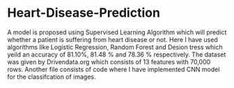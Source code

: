 # Heart-Disease-Prediction
A model is proposed using Supervised Learning Algorithm which will predict whether a patient is suffering from heart disease or not.
Here I have used algorithms like Logistic Regression, Random Forest and Desion tress which yeild an accuracy of 81.10%, 81.48 % and 78.36 % respectively.
The dataset was given by Drivendata.org which consists of 13 features with 70,000 rows.
Another file consists of code where I have implemented CNN model for the classifcation of images.
